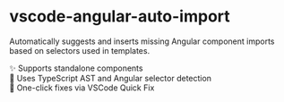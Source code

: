 # vscode-angular-auto-import
Automatically suggests and inserts missing Angular component imports based on selectors used in templates.

✨ Supports standalone components  
🧠 Uses TypeScript AST and Angular selector detection  
🔧 One-click fixes via VSCode Quick Fix  
